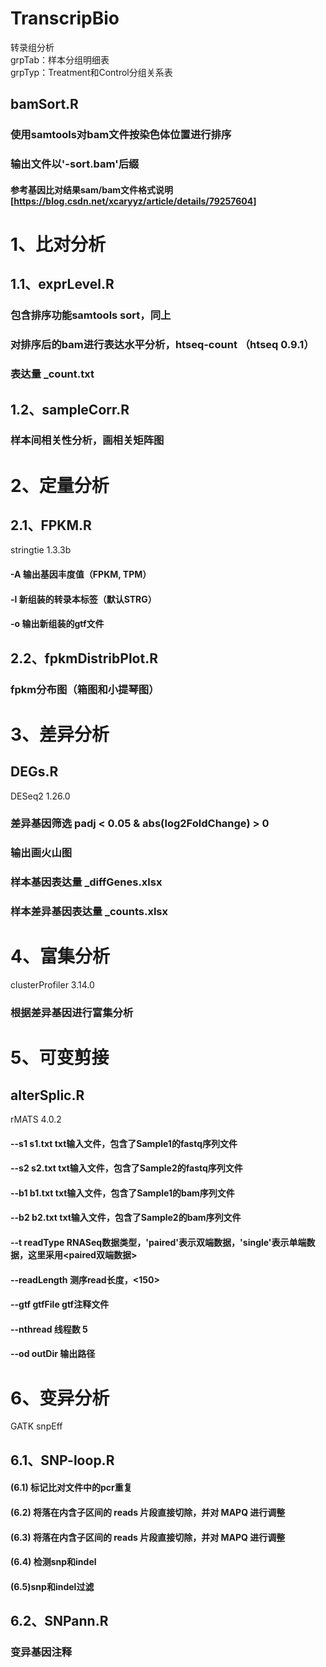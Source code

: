 # TranscripBio
转录组分析  
grpTab：样本分组明细表  
grpTyp：Treatment和Control分组关系表  

## bamSort.R
### 使用samtools对bam文件按染色体位置进行排序
### 输出文件以'-sort.bam'后缀
#### 参考基因比对结果sam/bam文件格式说明[https://blog.csdn.net/xcaryyz/article/details/79257604]

# 1、比对分析
## 1.1、exprLevel.R
### 包含排序功能samtools sort，同上
### 对排序后的bam进行表达水平分析，htseq-count （htseq 0.9.1）
### 表达量 _count.txt


## 1.2、sampleCorr.R
### 样本间相关性分析，画相关矩阵图


# 2、定量分析
## 2.1、FPKM.R
stringtie 1.3.3b
#### -A 输出基因丰度值（FPKM, TPM）
#### -l 新组装的转录本标签（默认STRG）
#### -o 输出新组装的gtf文件

## 2.2、fpkmDistribPlot.R
### fpkm分布图（箱图和小提琴图）


# 3、差异分析
## DEGs.R
DESeq2 1.26.0
### 差异基因筛选 padj < 0.05 & abs(log2FoldChange) > 0
### 输出画火山图
### 样本基因表达量 _diffGenes.xlsx
### 样本差异基因表达量 _counts.xlsx


# 4、富集分析
clusterProfiler 3.14.0
### 根据差异基因进行富集分析


# 5、可变剪接
## alterSplic.R
rMATS 4.0.2
#### --s1 s1.txt  txt输入文件，包含了Sample1的fastq序列文件
#### --s2 s2.txt  txt输入文件，包含了Sample2的fastq序列文件
#### --b1 b1.txt  txt输入文件，包含了Sample1的bam序列文件
#### --b2 b2.txt  txt输入文件，包含了Sample2的bam序列文件
#### --t  readType RNASeq数据类型，'paired'表示双端数据，'single'表示单端数据，这里采用<paired双端数据>
#### --readLength <int> 测序read长度，<150>
#### --gtf gtfFile gtf注释文件
#### --nthread 线程数 5
#### --od  outDir  输出路径


# 6、变异分析
GATK
snpEff
## 6.1、SNP-loop.R
#### (6.1) 标记比对文件中的pcr重复
#### (6.2) 将落在内含子区间的 reads 片段直接切除，并对 MAPQ 进行调整
#### (6.3) 将落在内含子区间的 reads 片段直接切除，并对 MAPQ 进行调整
#### (6.4) 检测snp和indel
#### (6.5)snp和indel过滤

## 6.2、SNPann.R
### 变异基因注释





